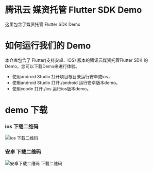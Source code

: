 # 腾讯云 媒资托管 Flutter SDK Demo

这里包含了媒资托管 Flutter SDK Demo

# 如何运行我们的 Demo
本仓库包含了 Flutter(支持安卓、iOS) 版本的腾讯云媒资托管Flutter SDK 的 Demo，您可以下载Demo来进行体验。
* 使用android Studio 打开项目根目录运行安卓或ios，
* 使用android Studio 打开./android 运行安卓版本demo。
* 使用xcode 打开./ios 运行ios版本demo。

# demo 下载
### ios 下载二维码
![ios 下载二维码](https://smh-sdk-doc-1253960454.cos.ap-guangzhou.myqcloud.com/flutter_api_doc/ios.png)

### 安卓 下载二维码
![安卓下载二维码 下载二维码](https://smh-sdk-doc-1253960454.cos.ap-guangzhou.myqcloud.com/flutter_api_doc/android.png)